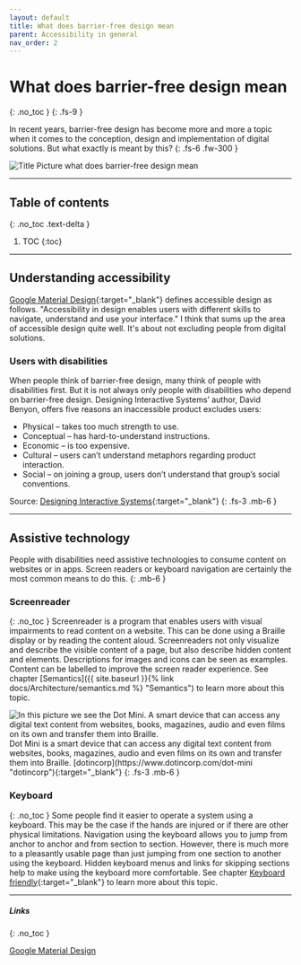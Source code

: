 ```yaml
---
layout: default
title: What does barrier-free design mean
parent: Accessibility in general
nav_order: 2
---
```


# What does barrier-free design mean
{: .no_toc }
{: .fs-9 }

In recent years, barrier-free design has become more and more a topic when it comes to the conception, design and implementation of digital solutions. But what exactly is meant by this?
{: .fs-6 .fw-300 }

<img src="{{ '/assets/images/meaning.png' | prepend: site.baseurl }}" alt="Title Picture what does barrier-free design mean" title="Title Picture what does barrier-free design mean"/>

---


## Table of contents
{: .no_toc .text-delta }

1. TOC
{:toc}

---

## Understanding accessibility

[Google Material Design](https://material.io/design/usability/accessibility.html#understanding-accessibility "Google Material Design"){:target="_blank"} defines accessible design as follows. "Accessibility in design enables users with different skills to navigate, understand and use your interface." I think that sums up the area of accessible design quite well. It's about not excluding people from digital solutions.

### Users with disabilities
When people think of barrier-free design, many think of people with disabilities first. But it is not always only people with disabilities who depend on barrier-free design. Designing Interactive Systems’ author, David Benyon, offers five reasons an inaccessible product excludes users:

- Physical – takes too much strength to use.
- Conceptual – has hard-to-understand instructions.
- Economic – is too expensive.
- Cultural – users can’t understand metaphors regarding product interaction.
- Social – on joining a group, users don’t understand that group’s social conventions.

Source: [Designing Interactive Systems](https://www.pearson.ch/HigherEducation/Pearson/EAN/9781447920113/Designing-Interactive-Systems "Designing Interactive Systems"){:target="_blank"}
{: .fs-3 .mb-6 }

---

## Assistive technology
People with disabilities need assistive technologies to consume content on websites or in apps. Screen readers or keyboard navigation are certainly the most common means to do this.
{: .mb-6 }

### Screenreader
{: .no_toc }
Screenreader is a program that enables users with visual impairments to read content on a website. This can be done using a Braille display or by reading the content aloud. Screenreaders not only visualize and describe the visible content of a page, but also describe hidden content and elements. Descriptions for images and icons can be seen as examples. Content can be labelled to improve the screen reader experience. See chapter [Semantics]({{ site.baseurl }}{% link docs/Architecture/semantics.md %} "Semantics") to learn more about this topic.

<img src="{{ '/assets/images/meaning/screenreader.png' | prepend: site.baseurl }}" alt="In this picture we see the Dot Mini. A smart device that can access any digital text content from websites, books, magazines, audio and even films on its own and transfer them into Braille."/>
Dot Mini is a smart device that can access any digital text content from websites, books, magazines, audio and even films on its own and transfer them into Braille. [dotincorp](https://www.dotincorp.com/dot-mini "dotincorp"){:target="_blank"}
{: .fs-3 .mb-6 }

### Keyboard
{: .no_toc }
Some people find it easier to operate a system using a keyboard. This may be the case if the hands are injured or if there are other physical limitations. Navigation using the keyboard allows you to jump from anchor to anchor and from section to section.  However, there is much more to a pleasantly usable page than just jumping from one section to another using the keyboard. Hidden keyboard menus and links for skipping sections help to make using the keyboard more comfortable. See chapter [Keyboard friendly](/Accessibility-Designer-Guide/docs/Architecture/keyboard-friendly/ "Keyboard friendly"){:target="_blank"} to learn more about this topic.

---

##### Links
{: .no_toc }

[Google Material Design](https://material.io/design/usability/accessibility.html#understanding-accessibility "Google Material Design")
